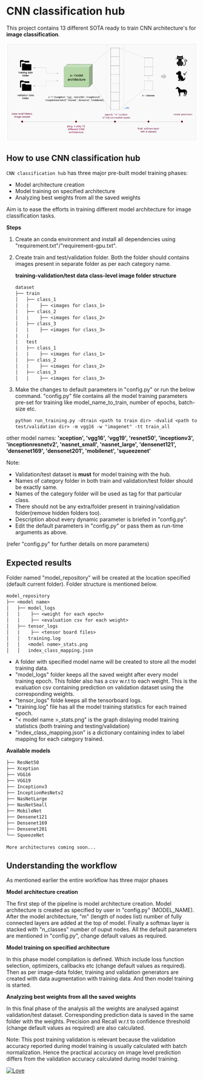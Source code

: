# CNN classification hub

This project contains 13 different SOTA ready to train CNN architecture's for **image classification**.

![CNN classification hub overview](data/cnn-hub-intro.png)

## How to use CNN classification hub

`CNN classification hub` has three major pre-built model training phases:

- Model architecture creation
- Model training on specified architecture
- Analyzing best weights from all the saved weights

Aim is to ease the efforts in training different model architecture for image classification tasks. 

**Steps**
1. Create an conda environment and install all dependencies using "requirement.txt"/"requirement-gpu.txt".


2. Create train and test/validation folder. Both the folder should contains images present in separate folder as per each category name.

    **training-validation/test data class-level image folder structure**
    ```
    dataset
    ├── train
    │   ├── class_1
    │   |    ├── <images for class_1>
    │   ├── class_2
    │   |    ├── <images for class_2>
    │   ├── class_3
    │   |    ├── <images for class_3>
    |   |   
    │   test
    │   ├── class_1
    │   |    ├── <images for class_1>
    │   ├── class_2
    │   |    ├── <images for class_2>
    │   ├── class_3
    │   |    ├── <images for class_3>
    ```

3. Make the changes to default parameters in "config.py" or run the below command. "config.py" file contains all the model training parameters pre-set for training like model_name_to_train, number of epochs, batch-size etc.

    ``` 
    python run_training.py -dtrain <path to train dir> -dvalid <path to test/validation dir> -m vgg16 -w "imagenet" -tt train_all 
    ```

other model names:
**'xception', 'vgg16', 'vgg19', 'resnet50', 'inceptionv3', 'inceptionresnetv2', 'nasnet_small', 'nasnet_large', 'densenet121', 'densenet169', 'densenet201', 'mobilenet', 'squeezenet'**


Note:
- Validation/test dataset is **must** for model training with the hub.
- Names of category folder in both train and validation/test folder should be exactly same.
- Names of the category folder will be used as tag for that particular class.
- There should not be any extra/folder present in training/validation folder(remove hidden folders too).
- Description about every dynamic parameter is briefed in "config.py".
- Edit the default parameters in "config.py" or pass them as run-time arguments as above.

(refer "config.py" for further details on more parameters)



## Expected results

Folder named "model_repository" will be created at the location specified (default current folder). Folder structure is mentioned below. 
 
```
model_repository
├── <model name>
│   ├── model_logs
│   |    ├── <weight for each epoch>
│   |    ├── <evaluation csv for each weight>
│   ├── tensor_logs
│   |    ├── <tensor board files>
│   │   training.log
│   │   <model name>_stats.png
│   │   index_class_mapping.json
```
+ A folder with specified model name will be created to store all the model training data.
+ "model_logs" folder keeps all the saved weight after every model training epoch. This folder also has a csv w.r.t to each weight. This is the evaluation csv containing prediction on validation dataset using the corresponding weights. 
+ "tensor_logs" folde keeps all the tensorboard logs.
+ "training.log" file has all the model training statistics for each trained epoch.
+ "< model name >_stats.png" is the graph dislaying model training statistics (both training and testing/validation)
+ "index_class_mapping.json" is a dictionary containing index to label mapping for each category trained. 

**Available models**
```
├── ResNet50
├── Xception
├── VGG16
├── VGG19
├── Inceptionv3
├── InceptionResNetv2
├── NasNetLarge
├── NasNetSmall
├── MobileNet
├── Densenet121
├── Densenet169
├── Densenet201
└── SqueezeNet

More architectures coming soon...
```

## Understanding the workflow

As mentioned earlier the entire workflow has three major phases

**Model architecture creation**

The first step of the pipeline is model architecture creation. Model architecture is created as specified by user in "config.py" (MODEL_NAME). After the model architecture, "m" (length of nodes list) number of fully connected layers are added at the top of model. Finally a softmax layer is stacked with "n_classes" number of ouput nodes. All the default parameters are mentioned in "config.py", change default values as required.  

**Model training on specified architecture**

In this phase model compilation is defined. Which include loss function selection, optimizers, callbacks etc (change default values as required). Then as per image-data folder, training and validation generators are created with data augmentation with training data. And then model training is started.
 
**Analyzing best weights from all the saved weights**

In this final phase of the analysis all the weights are analysed against validation/test dataset. Corresponding prediction data is saved in the same folder with the weights. Precision and Recall w.r.t to confidence threshold (change default values as required) are also calculated. 

Note: This post training validation is relevant because the validation accuracy reported during model training is usually calculated with batch normalization. Hence the practical accuracy on image level prediction differs from the validation accuracy calculated during model training. 

[![Love](https://forthebadge.com/images/badges/built-with-love.svg)](https://github.com/Sanjyot22/CNN-classification-hub)
